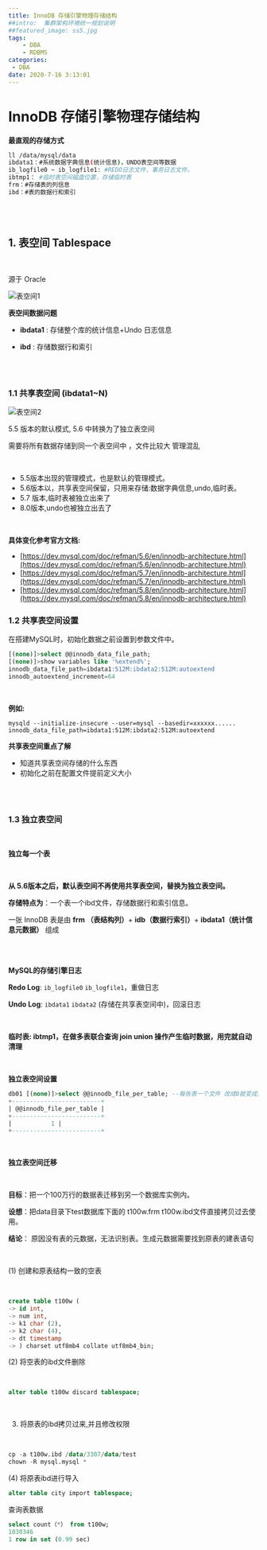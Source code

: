 ```yaml
---
title: InnoDB 存储引擎物理存储结构
##intro:  集群架构环境统一规划说明
##featured_image: ss5.jpg
tags: 
    - DBA
    - RDBMS
categories: 
 - DBA
date: 2020-7-16 3:13:01
---
```

# **InnoDB 存储引擎物理存储结构**





**最直观的存储方式**

```bash
ll /data/mysql/data
ibdata1：#系统数据字典信息(统计信息)，UNDO表空间等数据 
ib_logfile0 ~ ib_logfile1: #REDO日志文件，事务日志文件。
ibtmp1： #临时表空间磁盘位置，存储临时表
frm：#存储表的列信息
ibd：#表的数据行和索引
```

<br>

<br>

## 1. 表空间 Tablespace

<br>

源于 Oracle

![表空间1](https://xin997.oss-cn-beijing.aliyuncs.com/xinblogs/webimg-DBA/Section5-2-1.png)

**表空间数据问题**

- **ibdata1** : 存储整个库的统计信息+Undo 日志信息 

- **ibd**  : 存储数据行和索引

  <br>

  <br>

### 1.1 共享表空间 (ibdata1~N)

![表空间2](https://xin997.oss-cn-beijing.aliyuncs.com/xinblogs/webimg-DBA/Section5-2-2.png)


5.5 版本的默认模式, 5.6 中转换为了独立表空间 <br>

需要将所有数据存储到同一个表空间中 ，文件比较大 管理混乱<br>

<br>

- 5.5版本出现的管理模式，也是默认的管理模式。
- 5.6版本以，共享表空间保留，只用来存储:数据字典信息,undo,临时表。
- 5.7 版本,临时表被独立出来了
- 8.0版本,undo也被独立出去了

 <br>

**具体变化参考官方文档:**

- [https://dev.mysql.com/doc/refman/5.6/en/innodb-architecture.html](https://dev.mysql.com/doc/refman/5.6/en/innodb-architecture.html)
- [https://dev.mysql.com/doc/refman/5.7/en/innodb-architecture.html](https://dev.mysql.com/doc/refman/5.7/en/innodb-architecture.html)
- [https://dev.mysql.com/doc/refman/5.8/en/innodb-architecture.html](https://dev.mysql.com/doc/refman/5.8/en/innodb-architecture.html)



### 1.2 共享表空间设置

在搭建MySQL时，初始化数据之前设置到参数文件中。
 <br>

```sql
[(none)]>select @@innodb_data_file_path;
[(none)]>show variables like '%extend%';
innodb_data_file_path=ibdata1:512M:ibdata2:512M:autoextend
innodb_autoextend_increment=64
```

 <br>

**例如:** 

```shell
mysqld --initialize-insecure --user=mysql --basedir=xxxxxx......
innodb_data_file_path=ibdata1:512M:ibdata2:512M:autoextend
```



**共享表空间重点了解**

- 知道共享表空间存储的什么东西
- 初始化之前在配置文件提前定义大小 



 <br> <br>

### 1.3 独立表空间

 <br>

**独立每一个表** 

  <br>

**从 5.6版本之后，默认表空间不再使用共享表空间，替换为独立表空间。**

**存储特点为**：一个表一个ibd文件，存储数据行和索引信息。

一张 InnoDB 表是由  **frm （表结构列）**+ **idb（数据行索引）**+ **ibdata1（统计信息元数据）** 组成

<br>

  <br>



**MySQL的存储引擎日志**

 

**Redo Log**: `ib_logfile0` `ib_logfile1`，重做日志<br>

**Undo Log**: `ibdata1` `ibdata2` (存储在共享表空间中)，回滚日志<br>

<br>

**临时表: ibtmp1，在做多表联合查询 join union 操作产生临时数据，用完就自动清理**

<br>

 **独立表空间设置**

```sql
db01 [(none)]>select @@innodb_file_per_table; --每张表一个文件 改成0就变成共享表空间了，不会影响之前表的空间设置
+-------------------------+
| @@innodb_file_per_table |
+-------------------------+
|           1 |
+-------------------------+
```

<br>

**独立表空间迁移** 

<br>

**目标**：把一个100万行的数据表迁移到另一个数据库实例内。

**设想**：把data目录下test数据库下面的 t100w.frm t100w.ibd文件直接拷贝过去使用。

**结论**： 原因没有表的元数据，无法识别表。生成元数据需要找到原表的建表语句

<br>

(1) 创建和原表结构一致的空表

<br>

```sql
create table t100w (
-> id int,
-> num int,
-> k1 char (2),
-> k2 char (4),
-> dt timestamp
-> ) charset utf8mb4 collate utf8mb4_bin;
```

(2) 将空表的ibd文件删除

<br>

```sql
alter table t100w discard tablespace;
```

<br>

3) 将原表的ibd拷贝过来,并且修改权限

<br>

```sql
cp -a t100w.ibd /data/3307/data/test
chown -R mysql.mysql *
```



(4) 将原表ibd进行导入

```sql
alter table city import tablespace; 
```



查询表数据

```sql
select count（*） from t100w;
1030346
1 row in set (0.99 sec)
```

